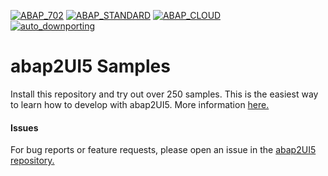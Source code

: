 [![ABAP_702](https://github.com/abap2UI5/samples/actions/workflows/ABAP_702.yaml/badge.svg?branch=702)](https://github.com/abap2UI5/samples/actions/workflows/ABAP_702.yaml)
[![ABAP_STANDARD](https://github.com/abap2UI5/samples/actions/workflows/ABAP_STANDARD.yaml/badge.svg)](https://github.com/abap2UI5/samples/actions/workflows/ABAP_STANDARD.yaml)
[![ABAP_CLOUD](https://github.com/abap2UI5/samples/actions/workflows/ABAP_CLOUD.yaml/badge.svg)](https://github.com/abap2UI5/samples/actions/workflows/ABAP_CLOUD.yaml)
<br>
[![auto_downporting](https://github.com/abap2UI5/samples/actions/workflows/auto_downporting.yaml/badge.svg)](https://github.com/abap2UI5/samples/actions/workflows/auto_downporting.yaml)

# abap2UI5 Samples

Install this repository and try out over 250 samples. This is the easiest way to learn how to develop with abap2UI5. More information [here.](https://abap2ui5.github.io/docs/get_started/samples.html)

#### Issues
For bug reports or feature requests, please open an issue in the [abap2UI5 repository.](https://github.com/abap2UI5/abap2UI5/issues)
